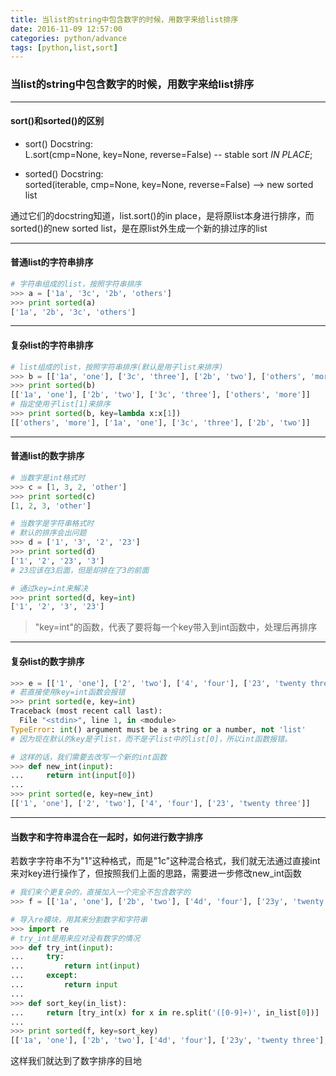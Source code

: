 ```yaml
---
title: 当list的string中包含数字的时候，用数字来给list排序
date: 2016-11-09 12:57:00
categories: python/advance
tags: [python,list,sort]
---
```

### 当list的string中包含数字的时候，用数字来给list排序

----

#### sort()和sorted()的区别
- sort() Docstring:  
L.sort(cmp=None, key=None, reverse=False) -- stable sort *IN PLACE*;

- sorted() Docstring:   
sorted(iterable, cmp=None, key=None, reverse=False) --> new sorted list

通过它们的docstring知道，list.sort()的in place，是将原list本身进行排序，而sorted()的new sorted list，是在原list外生成一个新的排过序的list

----

#### 普通list的字符串排序
``` python
# 字符串组成的list，按照字符串排序
>>> a = ['1a', '3c', '2b', 'others']
>>> print sorted(a)
['1a', '2b', '3c', 'others']
```

----

#### 复杂list的字符串排序
``` python
# list组成的list，按照字符串排序(默认是用子list来排序)
>>> b = [['1a', 'one'], ['3c', 'three'], ['2b', 'two'], ['others', 'more']]
>>> print sorted(b)
[['1a', 'one'], ['2b', 'two'], ['3c', 'three'], ['others', 'more']]
# 指定使用子list[1]来排序
>>> print sorted(b, key=lambda x:x[1])
[['others', 'more'], ['1a', 'one'], ['3c', 'three'], ['2b', 'two']]
```


----

#### 普通list的数字排序
``` python
# 当数字是int格式时
>>> c = [1, 3, 2, 'other']
>>> print sorted(c)
[1, 2, 3, 'other']

# 当数字是字符串格式时
# 默认的排序会出问题
>>> d = ['1', '3', '2', '23']
>>> print sorted(d)
['1', '2', '23', '3']
# 23应该在3后面，但是却排在了3的前面

# 通过key=int来解决
>>> print sorted(d, key=int)
['1', '2', '3', '23']
```
> "key=int"的函数，代表了要将每一个key带入到int函数中，处理后再排序

----

#### 复杂list的数字排序
``` python
>>> e = [['1', 'one'], ['2', 'two'], ['4', 'four'], ['23', 'twenty three']]
# 若直接使用key=int函数会报错
>>> print sorted(e, key=int)
Traceback (most recent call last):
  File "<stdin>", line 1, in <module>
TypeError: int() argument must be a string or a number, not 'list'
# 因为现在默认的key是子list，而不是子list中的list[0]，所以int函数报错。

# 这样的话，我们需要去改写一个新的int函数
>>> def new_int(input):
...     return int(input[0])
...
>>> print sorted(e, key=new_int)
[['1', 'one'], ['2', 'two'], ['4', 'four'], ['23', 'twenty three']]
```

----

#### 当数字和字符串混合在一起时，如何进行数字排序
若数字字符串不为"1"这种格式，而是"1c"这种混合格式，我们就无法通过直接int来对key进行操作了，但按照我们上面的思路，需要进一步修改new_int函数
``` python
# 我们来个更复杂的，直接加入一个完全不包含数字的
>>> f = [['1a', 'one'], ['2b', 'two'], ['4d', 'four'], ['23y', 'twenty three'], ['others', 'more']]

# 导入re模块，用其来分割数字和字符串
>>> import re
# try_int是用来应对没有数字的情况
>>> def try_int(input):
...     try:
...         return int(input)
...     except:
...         return input
...
>>> def sort_key(in_list):
...     return [try_int(x) for x in re.split('([0-9]+)', in_list[0])]
...
>>> print sorted(f, key=sort_key)
[['1a', 'one'], ['2b', 'two'], ['4d', 'four'], ['23y', 'twenty three'], ['others', 'more']]
```
这样我们就达到了数字排序的目地
